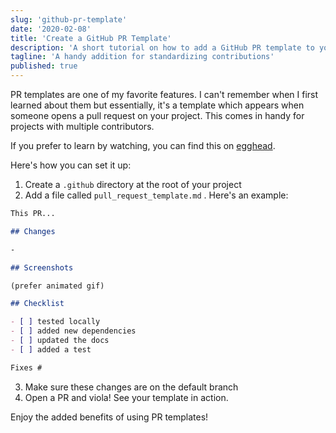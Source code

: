 ```yaml
---
slug: 'github-pr-template'
date: '2020-02-08'
title: 'Create a GitHub PR Template'
description: 'A short tutorial on how to add a GitHub PR template to your project.'
tagline: 'A handy addition for standardizing contributions'
published: true
---
```


PR templates are one of my favorite features. I can't remember when I first learned about them but essentially, it's a template which appears when someone opens a pull request on your project. This comes in handy for projects with multiple contributors.

If you prefer to learn by watching, you can find this on [egghead](https://egghead.io/lessons/github-create-a-github-pr-template?af=fd8rz3).

Here's how you can set it up:

1. Create a `.github` directory at the root of your project
2. Add a file called `pull_request_template.md` . Here's an example:

```markdown
This PR...

## Changes

-

## Screenshots

(prefer animated gif)

## Checklist

- [ ] tested locally
- [ ] added new dependencies
- [ ] updated the docs
- [ ] added a test

Fixes #
```

3. Make sure these changes are on the default branch
4. Open a PR and viola! See your template in action.

Enjoy the added benefits of using PR templates!
